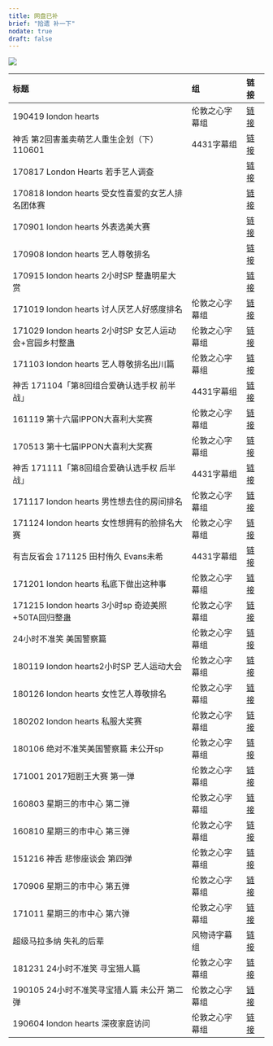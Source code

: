 ```yaml
---
title: 网盘已补
brief: "拾遗 补一下"
nodate: true
draft: false
---
```


![](https://i.imgur.com/aPevZwG.png)


|标题|组|链接|
|:----|:--|:--|
|190419 london hearts|伦敦之心字幕组|[链接](/post/2019-05-03-190419-NA)|
|神舌 第2回害羞卖萌艺人重生企划（下）110601|4431字幕组|[链接](/post/2017-02-17-110601-8656288)|
|170817 London Hearts 若手艺人调查||[链接](/post/2017-10-16-170817-13570157)|
|170818 london hearts 受女性喜爱的女艺人排名团体赛||[链接](/post/2017-10-16-170818-13596176)|
|170901 london hearts 外表选美大赛||[链接](/post/2017-10-16-170901-14132743)|
|170908 london hearts 艺人尊敬排名||[链接](/post/2017-10-16-170908-14345049)|
|170915 london hearts 2小时SP 整蛊明星大赏||[链接](/post/2017-10-16-170915-14578417)|
|171019 london hearts 讨人厌艺人好感度排名|伦敦之心字幕组|[链接](/post/2017-10-21-171019-15599926)|
|171029 london hearts  2小时SP 女艺人运动会+宫园乡村整蛊|伦敦之心字幕组|[链接](/post/2017-10-30-171029-15864523)|
|171103 london hearts 艺人尊敬排名出川篇|伦敦之心字幕组|[链接](/post/2017-11-06-171103-16064354)|
|神舌 171104「第8回组合爱确认选手权 前半战」|4431字幕组|[链接](/post/2017-11-08-171104-16124511)|
|161119 第十六届IPPON大喜利大奖赛|伦敦之心字幕组|[链接](/post/2017-11-10-161119-16185018)|
|170513  第十七届IPPON大喜利大奖赛|伦敦之心字幕组|[链接](/post/2017-11-11-170513-16227103)|
|神舌 171111「第8回组合爱确认选手权 后半战」|4431字幕组|[链接](/post/2017-11-13-171111-16283878)|
|171117 london hearts 男性想去住的房间排名|伦敦之心字幕组|[链接](/post/2017-11-20-171117-16506235)|
|171124 london hearts 女性想拥有的脸排名大赛|伦敦之心字幕组|[链接](/post/2017-11-27-171124-16699910)|
|有吉反省会 171125 田村侑久 Evans未希|4431字幕组|[链接](/post/2017-11-29-171125-16775664)|
|171201 london hearts 私底下做出这种事|伦敦之心字幕组|[链接](/post/2017-12-04-171201-16932962)|
|171215 london hearts 3小时sp 奇迹美照+50TA回归整蛊|伦敦之心字幕组|[链接](/post/2017-12-19-171215-17397812)|
|24小时不准笑 美国警察篇|伦敦之心字幕组|[链接](/post/2018-01-05-NA-17973040)|
|180119 london hearts2小时SP 艺人运动大会|伦敦之心字幕组|[链接](/post/2018-01-22-180119-18611069)|
|180126 london hearts 女性艺人尊敬排名|伦敦之心字幕组|[链接](/post/2018-01-28-180126-18851017)|
|180202 london hearts 私服大奖赛|伦敦之心字幕组|[链接](/post/2018-02-08-180202-19297207)|
|180106 绝对不准笑美国警察篇 未公开sp|伦敦之心字幕组|[链接](/post/2018-02-15-180106-19598286)|
|171001 2017短剧王大赛 第一弹|伦敦之心字幕组|[链接](/post/2018-02-16-171001-19652863)|
|160803 星期三的市中心  第二弹|伦敦之心字幕组|[链接](/post/2018-02-17-160803-19653570)|
|160810 星期三的市中心 第三弹|伦敦之心字幕组|[链接](/post/2018-02-18-160810-19653776)|
|151216 神舌 悲惨座谈会 第四弹|伦敦之心字幕组|[链接](/post/2018-02-19-151216-19653881)|
|170906 星期三的市中心 第五弹|伦敦之心字幕组|[链接](/post/2018-02-20-170906-19653990)|
|171011 星期三的市中心 第六弹|伦敦之心字幕组|[链接](/post/2018-02-21-171011-19654121)|
|超级马拉多纳 失礼的后辈|风物诗字幕组|[链接](/post/2018-11-25-NA-36695119)|
|181231 24小时不准笑 寻宝猎人篇|伦敦之心字幕组|[链接](/post/2019-01-05-181231-39928984)|
|190105 24小时不准笑寻宝猎人篇 未公开 第二弹|伦敦之心字幕组|[链接](/post/2019-02-06-190105-42397002)|
|190604 london hearts 深夜家庭访问|伦敦之心字幕组|[链接](/post/2019-06-25-190604-56741590)|
